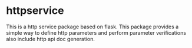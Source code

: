 # httpservice
This is a http service package based on flask. This package provides a simple way to define http parameters and perform parameter verifications also include http api doc generation.  
